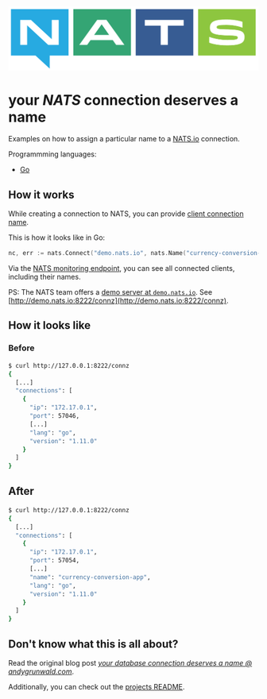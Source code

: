 ![NATS.io logo](../images/nats-logo.png)

# your _NATS_ connection deserves a name

Examples on how to assign a particular name to a [NATS.io](https://nats.io/) connection.

Programmming languages:

- [Go](./go)

## How it works

While creating a connection to NATS, you can provide [client connection name](https://docs.nats.io/developing-with-nats/connecting/name "Connection Name @ NATS docs").

This is how it looks like in Go:

```go
nc, err := nats.Connect("demo.nats.io", nats.Name("currency-conversion-app"))
```

Via the [NATS monitoring endpoint](https://docs.nats.io/nats-server/configuration/monitoring#connection-information "Monitoring endpoint @ NATS docs"), you can see all connected clients, including their names.

PS: The NATS team offers a [demo server at `demo.nats.io`](https://docs.nats.io/nats-protocol/nats-protocol-demo "NATS demo servier"). See [http://demo.nats.io:8222/connz](http://demo.nats.io:8222/connz).

## How it looks like

### Before

```sh
$ curl http://127.0.0.1:8222/connz
{
  [...]
  "connections": [
    {
      "ip": "172.17.0.1",
      "port": 57046,
      [...]
      "lang": "go",
      "version": "1.11.0"
    }
  ]
}
```

## After

```sh
$ curl http://127.0.0.1:8222/connz
{
  [...]
  "connections": [
    {
      "ip": "172.17.0.1",
      "port": 57054,
      [...]
      "name": "currency-conversion-app",
      "lang": "go",
      "version": "1.11.0"
    }
  ]
}
```

## Don't know what this is all about?

Read the original blog post [_your database connection deserves a name @ andygrunwald.com_](https://andygrunwald.com/blog/your-database-connection-deserves-a-name/ "Article your database connection deserves a name at Andy Grunwalds blog").

Additionally, you can check out the [projects README](https://github.com/andygrunwald/your-connection-deserves-a-name#readme).